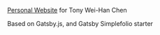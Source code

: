 [Personal Website](https://www.tonywchen.com) for Tony Wei-Han Chen

Based on Gatsby.js, and Gatsby Simplefolio starter